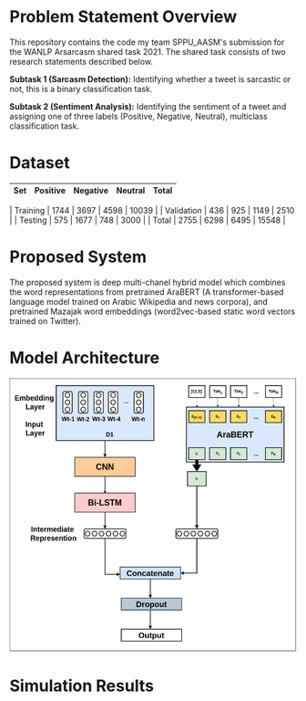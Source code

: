 # Problem Statement Overview
This repository contains the code my team SPPU_AASM's submission for the WANLP Arsarcasm shared task 2021. The shared task consists of two research statements described below.

**Subtask 1 (Sarcasm Detection):** Identifying whether a tweet is sarcastic or not, this is a binary classification task.

**Subtask 2 (Sentiment Analysis):** Identifying the sentiment of a tweet and assigning one of three labels (Positive, Negative, Neutral), multiclass classification task.

# Dataset

| Set | Positive | Negative | Neutral | Total |
|:------- |:-------- |:------- |:-------- |:------- |

| Training | 1744 | 3697 | 4598 | 10039 |
| Validation | 436 | 925 | 1149 | 2510 |
| Testing | 575 | 1677 | 748 | 3000 |
| Total | 2755 | 6298 | 6495 | 15548 |



# Proposed System
The proposed system is deep multi-chanel hybrid model which combines the word representations from pretrained AraBERT (A transformer-based language model trained on Arabic Wikipedia and news corpora), and pretrained Mazajak word embeddings (word2vec-based static word vectors trained on Twitter).

# Model Architecture
<img src="Model Architecture Diagram.png" height="480">


# Simulation Results
